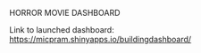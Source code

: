 HORROR MOVIE DASHBOARD

Link to launched dashboard: https://micpram.shinyapps.io/buildingdashboard/
